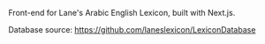 Front-end for Lane's Arabic English Lexicon, built with Next.js.


Database source: https://github.com/laneslexicon/LexiconDatabase
